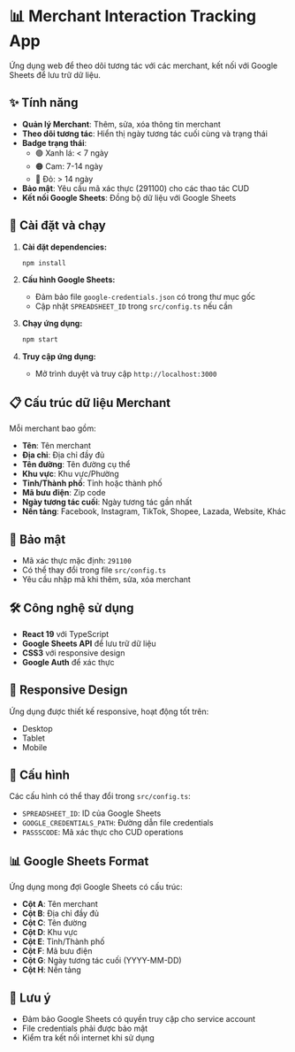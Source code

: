 # 📊 Merchant Interaction Tracking App

Ứng dụng web để theo dõi tương tác với các merchant, kết nối với Google Sheets để lưu trữ dữ liệu.

## ✨ Tính năng

- **Quản lý Merchant**: Thêm, sửa, xóa thông tin merchant
- **Theo dõi tương tác**: Hiển thị ngày tương tác cuối cùng và trạng thái
- **Badge trạng thái**: 
  - 🟢 Xanh lá: < 7 ngày
  - 🟠 Cam: 7-14 ngày  
  - 🔴 Đỏ: > 14 ngày
- **Bảo mật**: Yêu cầu mã xác thực (291100) cho các thao tác CUD
- **Kết nối Google Sheets**: Đồng bộ dữ liệu với Google Sheets

## 🚀 Cài đặt và chạy

1. **Cài đặt dependencies:**
   ```bash
   npm install
   ```

2. **Cấu hình Google Sheets:**
   - Đảm bảo file `google-credentials.json` có trong thư mục gốc
   - Cập nhật `SPREADSHEET_ID` trong `src/config.ts` nếu cần

3. **Chạy ứng dụng:**
   ```bash
   npm start
   ```

4. **Truy cập ứng dụng:**
   - Mở trình duyệt và truy cập `http://localhost:3000`

## 📋 Cấu trúc dữ liệu Merchant

Mỗi merchant bao gồm:
- **Tên**: Tên merchant
- **Địa chỉ**: Địa chỉ đầy đủ
- **Tên đường**: Tên đường cụ thể
- **Khu vực**: Khu vực/Phường
- **Tỉnh/Thành phố**: Tỉnh hoặc thành phố
- **Mã bưu điện**: Zip code
- **Ngày tương tác cuối**: Ngày tương tác gần nhất
- **Nền tảng**: Facebook, Instagram, TikTok, Shopee, Lazada, Website, Khác

## 🔐 Bảo mật

- Mã xác thực mặc định: `291100`
- Có thể thay đổi trong file `src/config.ts`
- Yêu cầu nhập mã khi thêm, sửa, xóa merchant

## 🛠️ Công nghệ sử dụng

- **React 19** với TypeScript
- **Google Sheets API** để lưu trữ dữ liệu
- **CSS3** với responsive design
- **Google Auth** để xác thực

## 📱 Responsive Design

Ứng dụng được thiết kế responsive, hoạt động tốt trên:
- Desktop
- Tablet  
- Mobile

## 🔧 Cấu hình

Các cấu hình có thể thay đổi trong `src/config.ts`:
- `SPREADSHEET_ID`: ID của Google Sheets
- `GOOGLE_CREDENTIALS_PATH`: Đường dẫn file credentials
- `PASSSCODE`: Mã xác thực cho CUD operations

## 📊 Google Sheets Format

Ứng dụng mong đợi Google Sheets có cấu trúc:
- **Cột A**: Tên merchant
- **Cột B**: Địa chỉ đầy đủ
- **Cột C**: Tên đường
- **Cột D**: Khu vực
- **Cột E**: Tỉnh/Thành phố
- **Cột F**: Mã bưu điện
- **Cột G**: Ngày tương tác cuối (YYYY-MM-DD)
- **Cột H**: Nền tảng

## 🚨 Lưu ý

- Đảm bảo Google Sheets có quyền truy cập cho service account
- File credentials phải được bảo mật
- Kiểm tra kết nối internet khi sử dụng